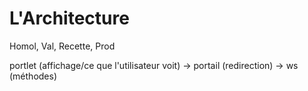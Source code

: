 # L'Architecture

Homol, Val, Recette, Prod

portlet (affichage/ce que l'utilisateur voit) -> portail (redirection) -> ws (méthodes)
